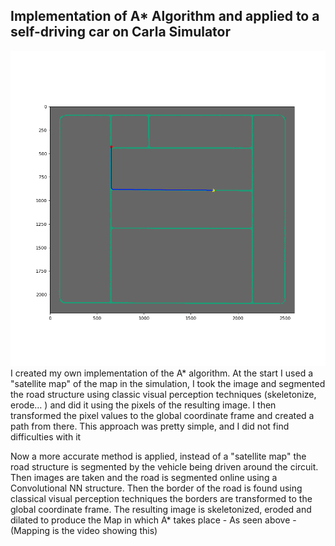 ## Implementation of A* Algorithm and applied to a self-driving car on Carla Simulator

![Pretend there is a A* algorithm image here ;) ](https://github.com/AlejandroSoumah/Maxim_Simulator_AstarAlgorithm/blob/main/A*.png)
I created my own implementation of the A* algorithm. At the start I used a "satellite map" of the map in the simulation, I took the image and segmented the road structure using classic visual perception techniques (skeletonize, erode… ) and did it using the pixels of the resulting image. I then transformed the pixel values to the global coordinate frame and created a path from there. This approach was pretty simple, and I did not find difficulties with it

Now a more accurate method is applied, instead of a "satellite map" the road structure is segmented by the vehicle being driven around the circuit. Then images are taken and the road is segmented online using a Convolutional NN structure. Then the border of the road is found using classical visual perception techniques the borders are transformed to the global coordinate frame. The resulting image is skeletonized, eroded and dilated to produce the Map in which A* takes place - As seen above - (Mapping is the video showing this)
